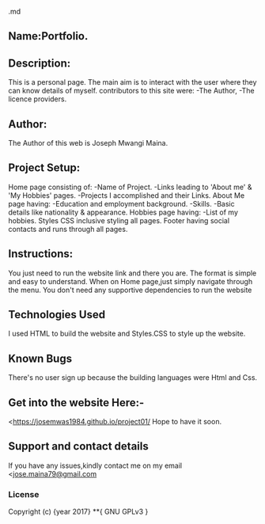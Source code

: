 .md
## Name:Portfolio.
## Description:
This is a personal page.
The  main aim is to interact with the user where they can know details of myself.
contributors to this site were:
 -The Author,
 -The licence providers.
 ## Author:
 The Author of this web is Joseph Mwangi Maina.
## Project Setup:
Home page consisting of:
        -Name of Project.
        -Links leading to 'About me' & 'My Hobbies' pages.
        -Projects I accomplished and their Links.
About Me page having:
        -Education and employment background.
        -Skills.
        -Basic details like nationality & appearance.
Hobbies page having:
        -List of my hobbies.
Styles CSS inclusive styling all pages.
Footer having social contacts and runs through all pages.
## Instructions:
You just need to run the website link and there you are.
The format is simple and easy to understand.
When on Home page,just simply navigate through the menu.
You don't need any supportive dependencies to run the website
## Technologies Used
I used HTML to build the website and Styles.CSS to style up the website.
## Known Bugs
There's no user sign up because the building languages were Html and Css.
## Get into the website Here:- 
<https://josemwas1984.github.io/project01/
Hope to have it soon.
## Support and contact details
If you have any issues,kindly contact me on my email <jose.maina79@gmail.com
### License
Copyright (c) {year 2017} **{ GNU GPLv3 }
